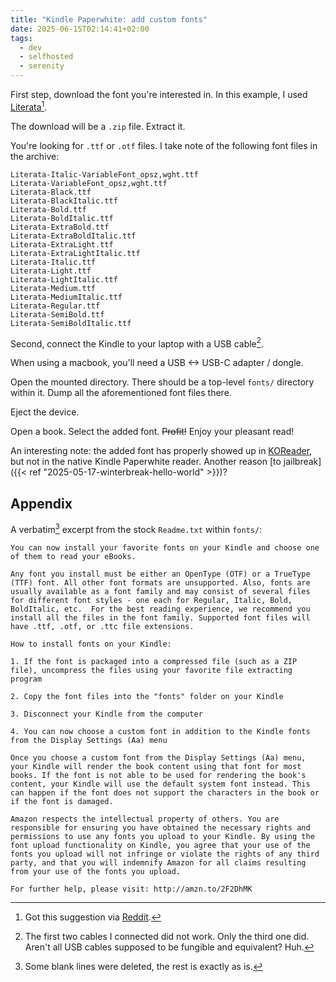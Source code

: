 ```yaml
---
title: "Kindle Paperwhite: add custom fonts"
date: 2025-06-15T02:14:41+02:00
tags:
  - dev
  - selfhosted
  - serenity
---
```


First step, download the font you're interested in. In this example, I used
[Literata](https://fonts.google.com/specimen/Literata)[^1].

The download will be a `.zip` file. Extract it.

You're looking for `.ttf` or `.otf` files. I take note of the following font
files in the archive:

```
Literata-Italic-VariableFont_opsz,wght.ttf
Literata-VariableFont_opsz,wght.ttf
Literata-Black.ttf
Literata-BlackItalic.ttf
Literata-Bold.ttf
Literata-BoldItalic.ttf
Literata-ExtraBold.ttf
Literata-ExtraBoldItalic.ttf
Literata-ExtraLight.ttf
Literata-ExtraLightItalic.ttf
Literata-Italic.ttf
Literata-Light.ttf
Literata-LightItalic.ttf
Literata-Medium.ttf
Literata-MediumItalic.ttf
Literata-Regular.ttf
Literata-SemiBold.ttf
Literata-SemiBoldItalic.ttf
```

Second, connect the Kindle to your laptop with a USB cable[^2].

When using a macbook, you'll need a USB <-> USB-C adapter / dongle.

Open the mounted directory. There should be a top-level `fonts/` directory
within it. Dump all the aforementioned font files there.

Eject the device.

Open a book. Select the added font. ~~Profit!~~ Enjoy your pleasant read!

An interesting note: the added font has properly showed up in
[KOReader](http://koreader.rocks/), but not in the native Kindle Paperwhite
reader. Another reason [to jailbreak]({{< ref
"2025-05-17-winterbreak-hello-world" >}})?

## Appendix

A verbatim[^3] excerpt from the stock `Readme.txt` within `fonts/`:

```
You can now install your favorite fonts on your Kindle and choose one of them to read your eBooks.

Any font you install must be either an OpenType (OTF) or a TrueType (TTF) font. All other font formats are unsupported. Also, fonts are usually available as a font family and may consist of several files for different font styles - one each for Regular, Italic, Bold, BoldItalic, etc.  For the best reading experience, we recommend you install all the files in the font family. Supported font files will have .ttf, .otf, or .ttc file extensions.

How to install fonts on your Kindle:

1. If the font is packaged into a compressed file (such as a ZIP file), uncompress the files using your favorite file extracting program

2. Copy the font files into the "fonts" folder on your Kindle

3. Disconnect your Kindle from the computer

4. You can now choose a custom font in addition to the Kindle fonts from the Display Settings (Aa) menu

Once you choose a custom font from the Display Settings (Aa) menu, your Kindle will render the book content using that font for most books. If the font is not able to be used for rendering the book's content, your Kindle will use the default system font instead. This can happen if the font does not support the characters in the book or if the font is damaged.

Amazon respects the intellectual property of others. You are responsible for ensuring you have obtained the necessary rights and permissions to use any fonts you upload to your Kindle. By using the font upload functionality on Kindle, you agree that your use of the fonts you upload will not infringe or violate the rights of any third party, and that you will indemnify Amazon for all claims resulting from your use of the fonts you upload.

For further help, please visit: http://amzn.to/2F2DhMK
```

[^1]: Got this suggestion via [Reddit](https://www.reddit.com/r/kobo/comments/1ijpu75/whats_your_favorite_font/).

[^2]: The first two cables I connected did not work. Only the third one did.
    Aren't all USB cables supposed to be fungible and equivalent? Huh.

[^3]: Some blank lines were deleted, the rest is exactly as is.
